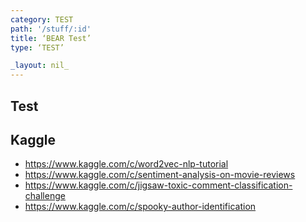 ```yaml
---
category: TEST
path: '/stuff/:id' 
title: ‘BEAR Test’
type: ‘TEST’

_layout: nil_
---
```


## Test

## Kaggle
* https://www.kaggle.com/c/word2vec-nlp-tutorial
* https://www.kaggle.com/c/sentiment-analysis-on-movie-reviews
* https://www.kaggle.com/c/jigsaw-toxic-comment-classification-challenge
* https://www.kaggle.com/c/spooky-author-identification
